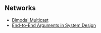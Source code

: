 ## Networks

* [Bimodal Multicast](http://www.csl.mtu.edu/cs6461/www/Reading/Birman99.pdf)
* [End-to-End Arguments in System Design](http://www.reed.com/dpr/locus/Papers/EndtoEnd.html)
